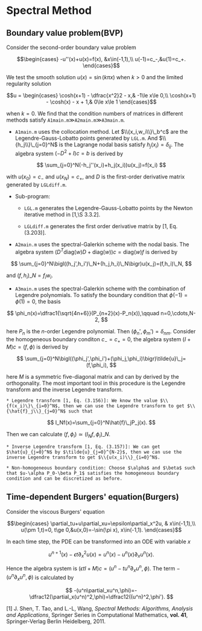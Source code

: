 # Spectral Method
## Boundary value problem(BVP)
Consider the second-order boundary value problem

$$\begin{cases}
	-u''(x)+u(x)=f(x), &x\in(-1,1),\\
	u(-1)=c_-,&u(1)=c_+.
\end{cases}$$

We test the smooth solution $u(x)=\sin(k\pi x)$ when $k>0$ and the limited regularity solution

$$u = \begin{cases}
\cosh(x+1) - \dfrac{x^2}2 - x,& -1\le x\le 0,\\
\cosh(x+1) - \cosh(x) - x + 1,& 0\le x\le 1
\end{cases}$$

when $k=0$. We find that the condition numbers of matrices in different methods satisfy `A1main.m`$\gg$`A2main.m`$\gg$`A3main.m`.

* `A1main.m` uses the collocation method. Let $\\{x_i,w_i\\}\_b^c$ are the Legendre-Gauss-Lobatto points generated by `LGL.m`. And $\\{h_j\\}\_{j=0}^N$ is the Lagrange nodal basis satisfy $h_j(x_i)=\delta_{ij}$. The algebra system $(-D^2+I)c=b$ is derived by

$$
\sum_{j=0}^N(-h_j''(x_i)+h_j(x_i))u(x_j)=f(x_i)
$$

with $u(x_0)=c_-$ and $u(x_N)=c_+$, and $D$ is the first-order derivative matrix generated by `LGLdiff.m`.

*  Sub-program:

	* `LGL.m` generates the Legendre-Gauss-Lobatto points by the Newton iterative method in [1,\S 3.3.2].

	* `LGLdiff.m` generates the first order derivative matrix by [1, Eq. (3.203)].

* `A2main.m` uses the spectral-Galerkin scheme with the nodal basis. The algebra system $(D^T\mathrm{diag}(w)D+\mathrm{diag}(w))c=\mathrm{diag}(w)f$ is derived by

$$
\sum_{j=0}^N\bigl((h_j',h_i')\_N+(h_j,h_i)\_N\bigr)u(x_j)=(f,h_i)\_N,
$$

and $(f,h_i)\_N=f_iw_i$.

* `A3main.m` uses the spectral-Galerkin scheme with the combination of Legendre polynomials. To satisfy the boundary condition that $\phi(-1)=\phi(1)=0$, the basis

$$
\phi_n(x)=\dfrac1{\sqrt{4n+6}}(P_{n+2}(x)-P_n(x)),\qquad n=0,\cdots,N-2,
$$

here $P_n$ is the $n$-order Legendre polynomial. Then $(\phi_n',\phi_m')=\delta_{nm}$. Consider the homogeneous boundary conditon $c_-=c_+=0$, the algebra system $(I+M)c=(f,\phi)$ is derived by

$$
\sum_{j=0}^N\bigl((\phi_j',\phi_i')+(\phi_j,\phi_i)\bigr)\tilde{u}\_j=(f,\phi_i),
$$

here $M$ is a symmetric five-diagonal matrix and can by derived by the orthogonality. The most important tool in this procedure is the Legendre transform and the inverse Legendre transform.

	* Legendre transform [1, Eq. (3.156)]: We know the value $\\{f(x_i)\}\_{i=0}^N$, then we can use the Legendre transform to get $\\{\hat{f}_j\\}_{j=0}^N$ such that

$$
I_Nf(x)=\sum_{j=0}^N\hat{f}\_jP_j(x).
$$

Then we can calculate $(f,\phi_i)\simeq(I_Nf,\phi_i)\_N$.

	* Inverse Legendre transform [1, Eq. (3.157)]: We can get $\hat{u}_{j=0}^N$ by $\tilde{u}_{j=0}^{N-2}$, then we can use the inverse Legendre transform to get $\\{u(x_i)\\}_{i=0}^N$.

	* Non-homogeneous boundary condition: Choose $\alpha$ and $\beta$ such that $u-\alpha P_0-\beta P_1$ satisfies the homogeneous boundary condition and can be discretized as before.

## Time-dependent Burgers' equation(Burgers)
Consider the viscous Burgers' equation

$$\begin{cases}
\partial_tu+u\partial_xu=\epsilon\partial_x^2u, & x\in(-1,1),\\
u(\pm 1,t)=0, t\ge 0,&u(x,0)=-\sin(\pi x), x\in(-1,1).
\end{cases}$$

In each time step, the PDE can be transformed into an ODE with variable $x$

$$
u^{n+1}(x)-\epsilon t\partial_x^2u(x)=u^n(x)-u^n(x)\partial_xu^n(x).
$$

Hence the algebra system is $(\epsilon tI+M)c=(u^n-tu^n\partial_xu^n,\phi)$. The term $-(u^n\partial_xu^n,\phi)$ is calculated by

$$
-(u^n\partial_xu^n,\phi)=-\dfrac12(\partial_x(u^n)^2,\phi)=\dfrac12((u^n)^2,\phi').
$$

[1] J. Shen, T. Tao, and L.-L, Wang, *Spectral Methods: Algorithms, Analysis and Applications*, Springer Series in Computational Mathematics, **vol. 41**, Springer-Verlag Berlin Heidelberg, 2011.
